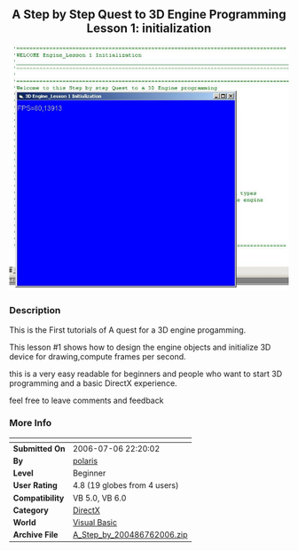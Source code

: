 ﻿<div align="center">

## A Step by Step Quest to 3D Engine Programming Lesson 1: initialization

<img src="PIC200676221881983.JPG">
</div>

### Description

This is the First tutorials of A quest for a 3D engine progamming.

This lesson #1 shows how to design the engine objects and initialize 3D device for drawing,compute frames per second.

this is a very easy readable for beginners and people who want to start 3D programming and a basic DirectX experience.

feel free to leave comments and feedback
 
### More Info
 


<span>             |<span>
---                |---
**Submitted On**   |2006-07-06 22:20:02
**By**             |[polaris](https://github.com/Planet-Source-Code/PSCIndex/blob/master/ByAuthor/polaris.md)
**Level**          |Beginner
**User Rating**    |4.8 (19 globes from 4 users)
**Compatibility**  |VB 5\.0, VB 6\.0
**Category**       |[DirectX](https://github.com/Planet-Source-Code/PSCIndex/blob/master/ByCategory/directx__1-44.md)
**World**          |[Visual Basic](https://github.com/Planet-Source-Code/PSCIndex/blob/master/ByWorld/visual-basic.md)
**Archive File**   |[A\_Step\_by\_200486762006\.zip](https://github.com/Planet-Source-Code/polaris-a-step-by-step-quest-to-3d-engine-programming-lesson-1-initialization__1-65885/archive/master.zip)








